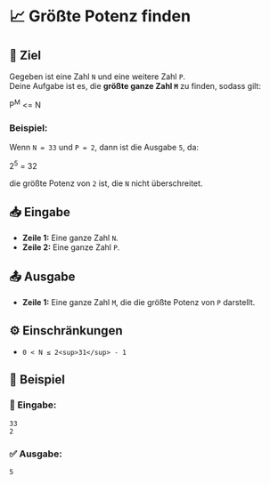 # 📈 Größte Potenz finden

## 🎯 Ziel
Gegeben ist eine Zahl `N` und eine weitere Zahl `P`.  
Deine Aufgabe ist es, die **größte ganze Zahl `M`** zu finden, sodass gilt:

P<sup>M</sup> <= N

### Beispiel:
Wenn `N = 33` und `P = 2`, dann ist die Ausgabe `5`, da:

2<sup>5</sup> = 32

die größte Potenz von `2` ist, die `N` nicht überschreitet.

## 📥 Eingabe
- **Zeile 1:** Eine ganze Zahl `N`.
- **Zeile 2:** Eine ganze Zahl `P`.

## 📤 Ausgabe
- **Zeile 1:** Eine ganze Zahl `M`, die die größte Potenz von `P` darstellt.

## ⚙️ Einschränkungen
- `0 < N ≤ 2<sup>31</sup> - 1`

## 📌 Beispiel

### 📝 Eingabe:
```
33
2
```

### ✅ Ausgabe:
```
5
```
